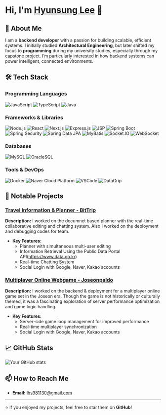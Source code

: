 # Hi, I'm [Hyunsung Lee](https://github.com/your-username) 👋

## 🚀 About Me
I am a **backend developer** with a passion for building scalable, efficient systems. I initially studied **Architectural Engineering**, but later shifted my focus to **programming** during my university studies, especially through my capstone project. I’m particularly interested in how backend systems can power intelligent, connected environments.

## 🛠️ Tech Stack

### Programming Languages
![JavaScript](https://img.shields.io/badge/-JavaScript-F7DF1E?logo=javascript&logoColor=black&style=flat)
![TypeScript](https://img.shields.io/badge/-TypeScript-007ACC?logo=typescript&logoColor=white&style=flat)
![Java](https://img.shields.io/badge/-Java-007396?logo=java&logoColor=white&style=flat)

### Frameworks & Libraries
![Node.js](https://img.shields.io/badge/-Node.js-339933?logo=node.js&logoColor=white&style=flat)
![React](https://img.shields.io/badge/-React-61DAFB?logo=react&logoColor=black&style=flat)
![Next.js](https://img.shields.io/badge/-Next.js-000000?logo=next.js&logoColor=white&style=flat)
![Express.js](https://img.shields.io/badge/-Express.js-000000?logo=express&logoColor=white&style=flat)
![JSP](https://img.shields.io/badge/-JSP-007396?logo=java&logoColor=white&style=flat)
![Spring Boot](https://img.shields.io/badge/-Spring_Boot-6DB33F?logo=spring&logoColor=white&style=flat)
![Spring Security](https://img.shields.io/badge/-Spring_Security-6DB33F?logo=spring&logoColor=white&style=flat)
![Spring Data JPA](https://img.shields.io/badge/-Spring_Data_JPA-6DB33F?logo=spring&logoColor=white&style=flat)
![MyBatis](https://img.shields.io/badge/-MyBatis-4479A1?logo=mybatis&logoColor=white&style=flat)
![Socket.IO](https://img.shields.io/badge/-Socket.IO-010101?logo=socket.io&logoColor=white&style=flat)
![WebSocket](https://img.shields.io/badge/-WebSocket-000000?logo=websocket&logoColor=white&style=flat)

### Databases
![MySQL](https://img.shields.io/badge/-MySQL-4479A1?logo=mysql&logoColor=white&style=flat)
![OracleSQL](https://img.shields.io/badge/-OracleSQL-F80000?logo=oracle&logoColor=white&style=flat)

### Tools & DevOps
![Docker](https://img.shields.io/badge/-Docker-2496ED?logo=docker&logoColor=white&style=flat)
![Naver Cloud Platform](https://img.shields.io/badge/-Naver_Cloud_Platform-03C75A?logo=naver&logoColor=white&style=flat)
![VSCode](https://img.shields.io/badge/-VSCode-007ACC?logo=visual-studio-code&logoColor=white&style=flat)
![DataGrip](https://img.shields.io/badge/-DataGrip-000000?logo=datagrip&logoColor=white&style=flat)

## 📂 Notable Projects

### [Travel Information & Planner - BitTrip](https://github.com/themerous/PlanBit_BItcamp701)
**Description:** I worked on the documnet based planner with the real-time collaborative editing and chatting system. Also I worked on the deployment and debugging codes for team.
- **Key Features:**
  - Planner with simultaneous multi-user editing
  - Information Retrieval Using the Public Data Portal API(https://www.data.go.kr)
  - Real-time Chatting System
  - Social Login with Google, Naver, Kakao accounts

### [Multiplayer Online Webgame - Joseonpaldo](https://github.com/joseonpaldo)
**Description:** I worked on the backend & deployment for a multiplayer online game set in the Joseon era. Though the game is not historically or culturally themed, it was a fascinating exploration of server performance optimization and game logic handling.
- **Key Features:**
  - Server-side game loop management for improved performance
  - Real-time multiplayer synchronization
  - Social Login with Google, Naver, Kakao accounts

## 📈 GitHub Stats
![Your GitHub stats](https://github-readme-stats.vercel.app/api?username=themerous&show_icons=true&theme=radical)

## 📫 How to Reach Me
- **Email:** lhs981130@gmail.com

---

⭐️ If you enjoyed my projects, feel free to star them on **GitHub**!
